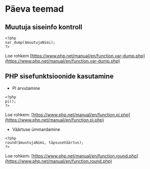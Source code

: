 # Päeva teemad
## Muutuja siseinfo kontroll
```
<?php
var_dump($muutujaNimi);
?>
```
Loe rohkem [https://www.php.net/manual/en/function.var-dump.php](https://www.php.net/manual/en/function.var-dump.php)
## PHP sisefunktsioonide kasutamine
* PI arvutamine
```
<?php
pi();
?>
```
Loe rohkem: [https://www.php.net/manual/en/function.pi.php](https://www.php.net/manual/en/function.pi.php)
* Väärtuse ümmardamine
```
<?php
round($muutujaNimi, täpsuseVäärtus);
?>
```
Loe rohkem: [https://www.php.net/manual/en/function.round.php](https://www.php.net/manual/en/function.round.php)